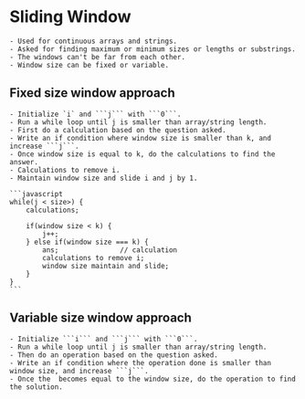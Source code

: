 # Sliding Window

    - Used for continuous arrays and strings.
    - Asked for finding maximum or minimum sizes or lengths or substrings.
    - The windows can't be far from each other.
    - Window size can be fixed or variable.

## Fixed size window approach

    - Initialize `i` and ```j``` with ```0```.
    - Run a while loop until j is smaller than array/string length.
    - First do a calculation based on the question asked.
    - Write an if condition where window size is smaller than k, and increase ```j```.
    - Once window size is equal to k, do the calculations to find the answer.
    - Calculations to remove i.
    - Maintain window size and slide i and j by 1.

    ```javascript
    while(j < size>) {
        calculations;

        if(window size < k) {
            j++;
        } else if(window size === k) {
            ans;               // calculation
            calculations to remove i;
            window size maintain and slide;
        }
    }
    ```

## Variable size window approach

    - Initialize ```i``` and ```j``` with ```0```.
    - Run a while loop until j is smaller than array/string length.
    - Then do an operation based on the question asked.
    - Write an if condition where the operation done is smaller than window size, and increase ```j```.
    - Once the  becomes equal to the window size, do the operation to find the solution.
